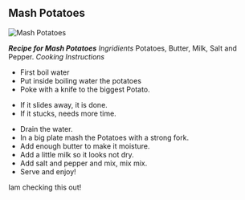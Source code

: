 ## Mash Potatoes

![Mash Potatoes](https://static01.nyt.com/images/2021/11/03/dining/JM-Mashed-Potatoes/JM-Mashed-Potatoes-threeByTwoMediumAt2X.jpg)

**_Recipe for Mash Potatoes_**
_Ingridients_
Potatoes, Butter, Milk, Salt and Pepper.
_Cooking Instructions_
* First boil water
* Put inside boiling water the potatoes
* Poke with a knife to the biggest Potato.
 - If it slides away, it is done.
 - If it stucks, needs more time.
* Drain the water.
* In a big plate mash the Potatoes with a strong fork.
* Add enough butter to make it moisture.
* Add a little milk so it looks not dry.
* Add salt and pepper and mix, mix mix.
* Serve and enjoy! 

Iam checking this out! 
